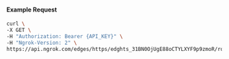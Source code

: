 <!-- Code generated for API Clients. DO NOT EDIT. -->

#### Example Request

```bash
curl \
-X GET \
-H "Authorization: Bearer {API_KEY}" \
-H "Ngrok-Version: 2" \
https://api.ngrok.com/edges/https/edghts_31BN0OjUgE88oCTYLXYF9p9zmoR/routes/edghtsrt_31BN0NrtwsQVfzoVd8VkmlhvH9c
```
